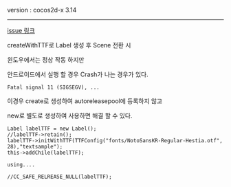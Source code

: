 version : cocos2d-x 3.14

---
[issue 링크](http://discuss.cocos2d-x.org/t/label-crashes-app-in-android-when-switching-scenes/31578)

createWithTTF로 Label 생성 후 Scene 전환 시

윈도우에서는 정상 작동 하지만

안드로이드에서 실행 할 경우 Crash가 나는 경우가 있다.

```
Fatal signal 11 (SIGSEGV), ...
```

이경우 create로 생성하여 autoreleasepool에 등록하지 않고

new로 별도로 생성하여 사용하면 해결 할 수 있다.

```
Label labelTTF = new Label();
//labelTTF->retain();
labelTTF->initWithTTF(TTFConfig("fonts/NotoSansKR-Regular-Hestia.otf", 28),"textsample");
this->addChile(labelTTF);

using....

//CC_SAFE_RELREASE_NULL(labelTTF);

```
